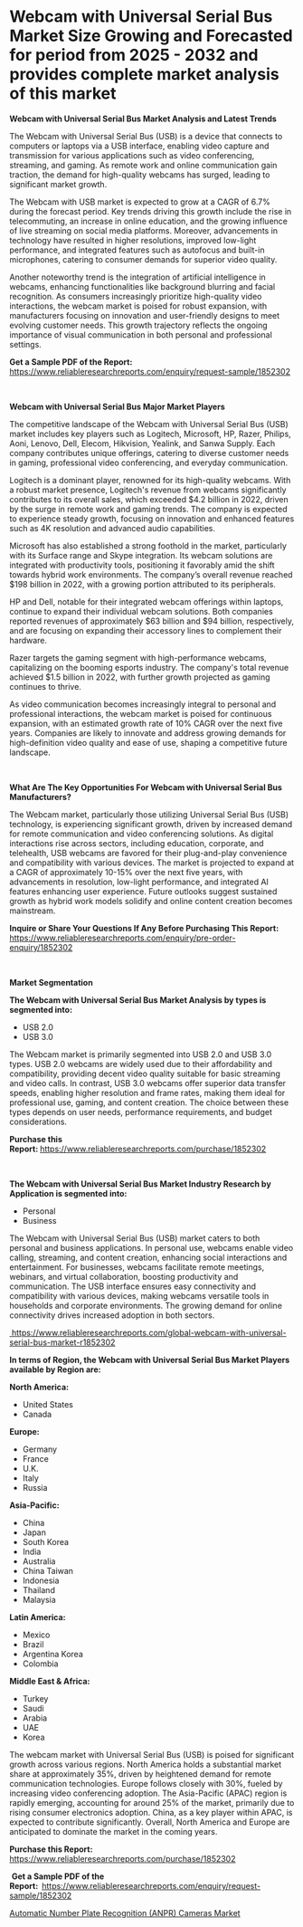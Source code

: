 <p><h1>Webcam with Universal Serial Bus Market Size Growing and Forecasted for period from 2025 - 2032 and provides complete market analysis of this market</h1></p><p><strong>Webcam with Universal Serial Bus Market Analysis and Latest Trends</strong></p>
<p><p>The Webcam with Universal Serial Bus (USB) is a device that connects to computers or laptops via a USB interface, enabling video capture and transmission for various applications such as video conferencing, streaming, and gaming. As remote work and online communication gain traction, the demand for high-quality webcams has surged, leading to significant market growth.</p><p>The Webcam with USB market is expected to grow at a CAGR of 6.7% during the forecast period. Key trends driving this growth include the rise in telecommuting, an increase in online education, and the growing influence of live streaming on social media platforms. Moreover, advancements in technology have resulted in higher resolutions, improved low-light performance, and integrated features such as autofocus and built-in microphones, catering to consumer demands for superior video quality.</p><p>Another noteworthy trend is the integration of artificial intelligence in webcams, enhancing functionalities like background blurring and facial recognition. As consumers increasingly prioritize high-quality video interactions, the webcam market is poised for robust expansion, with manufacturers focusing on innovation and user-friendly designs to meet evolving customer needs. This growth trajectory reflects the ongoing importance of visual communication in both personal and professional settings.</p></p>
<p><strong>Get a Sample PDF of the Report:&nbsp;</strong> <a href="https://www.reliableresearchreports.com/enquiry/request-sample/1852302?utm_campaign=2098&utm_medium=2&utm_source=Github&utm_content=ia&utm_term=12042025&utm_id=webcam-with-universal-serial-bus">https://www.reliableresearchreports.com/enquiry/request-sample/1852302</a></p>
<p>&nbsp;</p>
<p><strong>Webcam with Universal Serial Bus Major Market Players</strong></p>
<p><p>The competitive landscape of the Webcam with Universal Serial Bus (USB) market includes key players such as Logitech, Microsoft, HP, Razer, Philips, Aoni, Lenovo, Dell, Elecom, Hikvision, Yealink, and Sanwa Supply. Each company contributes unique offerings, catering to diverse customer needs in gaming, professional video conferencing, and everyday communication.</p><p>Logitech is a dominant player, renowned for its high-quality webcams. With a robust market presence, Logitech's revenue from webcams significantly contributes to its overall sales, which exceeded $4.2 billion in 2022, driven by the surge in remote work and gaming trends. The company is expected to experience steady growth, focusing on innovation and enhanced features such as 4K resolution and advanced audio capabilities.</p><p>Microsoft has also established a strong foothold in the market, particularly with its Surface range and Skype integration. Its webcam solutions are integrated with productivity tools, positioning it favorably amid the shift towards hybrid work environments. The company’s overall revenue reached $198 billion in 2022, with a growing portion attributed to its peripherals.</p><p>HP and Dell, notable for their integrated webcam offerings within laptops, continue to expand their individual webcam solutions. Both companies reported revenues of approximately $63 billion and $94 billion, respectively, and are focusing on expanding their accessory lines to complement their hardware.</p><p>Razer targets the gaming segment with high-performance webcams, capitalizing on the booming esports industry. The company's total revenue achieved $1.5 billion in 2022, with further growth projected as gaming continues to thrive.</p><p>As video communication becomes increasingly integral to personal and professional interactions, the webcam market is poised for continuous expansion, with an estimated growth rate of 10% CAGR over the next five years. Companies are likely to innovate and address growing demands for high-definition video quality and ease of use, shaping a competitive future landscape.</p></p>
<p>&nbsp;</p>
<p><strong>What Are The Key Opportunities For Webcam with Universal Serial Bus Manufacturers?</strong></p>
<p><p>The Webcam market, particularly those utilizing Universal Serial Bus (USB) technology, is experiencing significant growth, driven by increased demand for remote communication and video conferencing solutions. As digital interactions rise across sectors, including education, corporate, and telehealth, USB webcams are favored for their plug-and-play convenience and compatibility with various devices. The market is projected to expand at a CAGR of approximately 10-15% over the next five years, with advancements in resolution, low-light performance, and integrated AI features enhancing user experience. Future outlooks suggest sustained growth as hybrid work models solidify and online content creation becomes mainstream.</p></p>
<p><strong>Inquire or Share Your Questions If Any Before Purchasing This Report:</strong> <a href="https://www.reliableresearchreports.com/enquiry/pre-order-enquiry/1852302?utm_campaign=2098&utm_medium=2&utm_source=Github&utm_content=ia&utm_term=12042025&utm_id=webcam-with-universal-serial-bus">https://www.reliableresearchreports.com/enquiry/pre-order-enquiry/1852302</a></p>
<p>&nbsp;</p>
<p><strong>Market Segmentation</strong></p>
<p><strong>The Webcam with Universal Serial Bus Market Analysis by types is segmented into:</strong></p>
<p><ul><li>USB 2.0</li><li>USB 3.0</li></ul></p>
<p><p>The Webcam market is primarily segmented into USB 2.0 and USB 3.0 types. USB 2.0 webcams are widely used due to their affordability and compatibility, providing decent video quality suitable for basic streaming and video calls. In contrast, USB 3.0 webcams offer superior data transfer speeds, enabling higher resolution and frame rates, making them ideal for professional use, gaming, and content creation. The choice between these types depends on user needs, performance requirements, and budget considerations.</p></p>
<p><strong>Purchase this Report:&nbsp;</strong><a href="https://www.reliableresearchreports.com/purchase/1852302?utm_campaign=2098&utm_medium=2&utm_source=Github&utm_content=ia&utm_term=12042025&utm_id=webcam-with-universal-serial-bus">https://www.reliableresearchreports.com/purchase/1852302</a></p>
<p>&nbsp;</p>
<p><strong>The Webcam with Universal Serial Bus Market Industry Research by Application is segmented into:</strong></p>
<p><ul><li>Personal</li><li>Business</li></ul></p>
<p><p>The Webcam with Universal Serial Bus (USB) market caters to both personal and business applications. In personal use, webcams enable video calling, streaming, and content creation, enhancing social interactions and entertainment. For businesses, webcams facilitate remote meetings, webinars, and virtual collaboration, boosting productivity and communication. The USB interface ensures easy connectivity and compatibility with various devices, making webcams versatile tools in households and corporate environments. The growing demand for online connectivity drives increased adoption in both sectors.</p></p>
<p><a href="https://www.reliableresearchreports.com/global-webcam-with-universal-serial-bus-market-r1852302?utm_campaign=2098&utm_medium=2&utm_source=Github&utm_content=ia&utm_term=12042025&utm_id=webcam-with-universal-serial-bus">&nbsp;https://www.reliableresearchreports.com/global-webcam-with-universal-serial-bus-market-r1852302</a></p>
<p><strong>In terms of Region, the Webcam with Universal Serial Bus Market Players available by Region are:</strong></p>
<p>
    <p> <strong> North America: </strong>
        <ul>
            <li>United States</li>
            <li>Canada</li>
        </ul>
        </p> 
    <p> <strong> Europe: </strong>
        <ul>
            <li>Germany</li>
            <li>France</li>
            <li>U.K.</li>
            <li>Italy</li>
            <li>Russia</li>
        </ul>
        </p> 
    <p> <strong> Asia-Pacific: </strong>
        <ul>
            <li>China</li>
            <li>Japan</li>
            <li>South Korea</li>
            <li>India</li>
            <li>Australia</li>
            <li>China Taiwan</li>
            <li>Indonesia</li>
            <li>Thailand</li>
            <li>Malaysia</li>
        </ul>
        </p> 
    <p> <strong> Latin America: </strong>
        <ul>
            <li>Mexico</li>
            <li>Brazil</li>
            <li>Argentina Korea</li>
            <li>Colombia</li>
        </ul>
        </p> 
    <p> <strong> Middle East & Africa: </strong>
        <ul>
            <li>Turkey</li>
            <li>Saudi</li>
            <li>Arabia</li>
            <li>UAE</li>
            <li>Korea</li>
        </ul>
    </p>
    </p>
<p><p>The webcam market with Universal Serial Bus (USB) is poised for significant growth across various regions. North America holds a substantial market share at approximately 35%, driven by heightened demand for remote communication technologies. Europe follows closely with 30%, fueled by increasing video conferencing adoption. The Asia-Pacific (APAC) region is rapidly emerging, accounting for around 25% of the market, primarily due to rising consumer electronics adoption. China, as a key player within APAC, is expected to contribute significantly. Overall, North America and Europe are anticipated to dominate the market in the coming years.</p></p>
<p><strong>Purchase this Report: </strong><a href="https://www.reliableresearchreports.com/purchase/1852302?utm_campaign=2098&utm_medium=2&utm_source=Github&utm_content=ia&utm_term=12042025&utm_id=webcam-with-universal-serial-bus">https://www.reliableresearchreports.com/purchase/1852302</a></p>
<p>&nbsp;<strong>Get a Sample PDF of the Report:&nbsp;&nbsp;</strong><a href="https://www.reliableresearchreports.com/enquiry/request-sample/1852302?utm_campaign=2098&utm_medium=2&utm_source=Github&utm_content=ia&utm_term=12042025&utm_id=webcam-with-universal-serial-bus">https://www.reliableresearchreports.com/enquiry/request-sample/1852302</a></p>
<p><strong></strong></p>
<p><p><a href="https://github.com/AshrafKhan865/Market-Research-Report-List-2/blob/main/automatic-number-plate-recognition-anpr-cameras-market.md?utm_campaign=2098&utm_medium=2&utm_source=Github&utm_content=ia&utm_term=12042025&utm_id=webcam-with-universal-serial-bus">Automatic Number Plate Recognition (ANPR) Cameras Market</a></p></p>